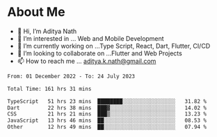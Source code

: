 # About Me

- 👋 Hi, I’m Aditya Nath
- 👀 I’m interested in ... Web and Mobile Development
- 🌱 I’m currently working on ...Type Script, React, Dart, Flutter, CI/CD
- 💞️ I’m looking to collaborate on ...Flutter and Web Projects
- 📫 How to reach me ... aditya.k.nath@gmail.com

<!--START_SECTION:waka-->

```txt
From: 01 December 2022 - To: 24 July 2023

Total Time: 161 hrs 31 mins

TypeScript   51 hrs 23 mins  ████████░░░░░░░░░░░░░░░░░   31.82 %
Dart         22 hrs 38 mins  ███▓░░░░░░░░░░░░░░░░░░░░░   14.02 %
CSS          21 hrs 21 mins  ███▒░░░░░░░░░░░░░░░░░░░░░   13.23 %
JavaScript   13 hrs 46 mins  ██░░░░░░░░░░░░░░░░░░░░░░░   08.53 %
Other        12 hrs 49 mins  ██░░░░░░░░░░░░░░░░░░░░░░░   07.94 %
```

<!--END_SECTION:waka-->

<!---
kronosking007/kronosking007 is a ✨ special ✨ repository because its `README.md` (this file) appears on your GitHub profile.
You can click the Preview link to take a look at your changes.
--->
